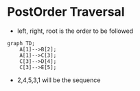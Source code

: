 # PostOrder Traversal
- left, right, root is the order to be followed
```mermaid
graph TD;
    A[1]-->B[2];
    A[1]-->C[3];
    C[3]-->D[4];
    C[3]-->E[5];
```
- 2,4,5,3,1 will be the sequence

